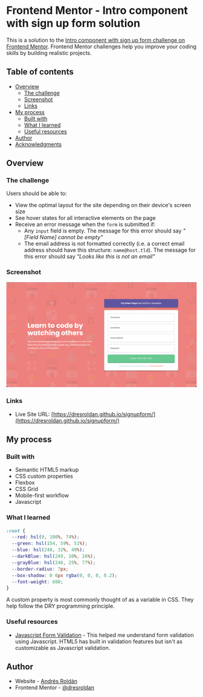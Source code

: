 # Frontend Mentor - Intro component with sign up form solution

This is a solution to the [Intro component with sign up form challenge on Frontend Mentor](https://www.frontendmentor.io/challenges/intro-component-with-signup-form-5cf91bd49edda32581d28fd1). Frontend Mentor challenges help you improve your coding skills by building realistic projects. 

## Table of contents

- [Overview](#overview)
  - [The challenge](#the-challenge)
  - [Screenshot](#screenshot)
  - [Links](#links)
- [My process](#my-process)
  - [Built with](#built-with)
  - [What I learned](#what-i-learned)
  <!-- - [Continued development](#continued-development) -->
  - [Useful resources](#useful-resources)
- [Author](#author)
- [Acknowledgments](#acknowledgments)

## Overview

### The challenge

Users should be able to:

- View the optimal layout for the site depending on their device's screen size
- See hover states for all interactive elements on the page
- Receive an error message when the `form` is submitted if:
  - Any `input` field is empty. The message for this error should say *"[Field Name] cannot be empty"*
  - The email address is not formatted correctly (i.e. a correct email address should have this structure: `name@host.tld`). The message for this error should say *"Looks like this is not an email"*

### Screenshot

![](./images/screenshot.png)


### Links

<!-- - Solution URL: [Add solution URL here](https://your-solution-url.com) -->
- Live Site URL: [https://dresroldan.github.io/signupform/](https://dresroldan.github.io/signupform/)

## My process

### Built with

- Semantic HTML5 markup
- CSS custom properties
- Flexbox
- CSS Grid
- Mobile-first workflow
- Javascript 


### What I learned


```css
:root {
  --red: hsl(0, 100%, 74%);
  --green: hsl(154, 59%, 51%);
  --blue: hsl(248, 32%, 49%);
  --darkBlue: hsl(249, 10%, 26%);
  --grayBlue: hsl(246, 25%, 77%);
  --border-radius: 7px;
  --box-shadow: 0 6px rgba(0, 0, 0, 0.2);
  --font-weight: 600;
}
```
A custom property is most commonly thought of as a variable in CSS. They help follow the DRY programming principle. 


<!-- ### Continued development

Use this section to outline areas that you want to continue focusing on in future projects. These could be concepts you're still not completely comfortable with or techniques you found useful that you want to refine and perfect. -->


### Useful resources

- [Javascript Form Validation](https://www.javascripttutorial.net/javascript-dom/javascript-form-validation/) - This helped me understand form validation using Javascript. HTML5 has built in validation features but isn't as customizable as Javascript validation. 

## Author

- Website - [Andrés Roldán](https://www.andresroldan.com)
- Frontend Mentor - [@dresroldan](https://www.frontendmentor.io/profile/dresroldan)

